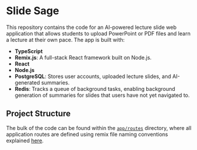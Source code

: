 # Slide Sage

This repository contains the code for an AI-powered lecture slide web application that allows students to upload PowerPoint or PDF files and learn a lecture at their own pace. The app is built with:

- **TypeScript**
- **Remix.js**: A full-stack React framework built on Node.js.
- **React**
- **Node.js**
- **PostgreSQL**: Stores user accounts, uploaded lecture slides, and AI-generated summaries.
- **Redis**: Tracks a queue of background tasks, enabling background generation of summaries for slides that users have not yet navigated to.

## Project Structure

The bulk of the code can be found within the [`app/routes`](./app/routes) directory, where all application routes are defined using remix file naming conventions explained [here](https://remix.run/docs/en/main/file-conventions/routes).
